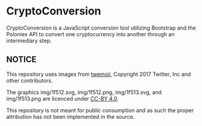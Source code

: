 CryptoConversion
================

CryptoConversion is a JavaScript conversion tool utilizing Bootstrap and the Poloniex API to convert one cryptocurrency into another through an intermediary step. 


NOTICE
------

This repository uses images from [twemoji](https://github.com/twitter/twemoji), Copyright 2017 Twitter, Inc and other contributors.

The graphics img/1f512.svg, img/1f512.png, img/1f513.svg, and img/1f513.png are licenced under [CC-BY 4.0](https://creativecommons.org/licenses/by/4.0/).

This repository is not meant for public consumption and as such the proper attribution has not been implemented in the source.